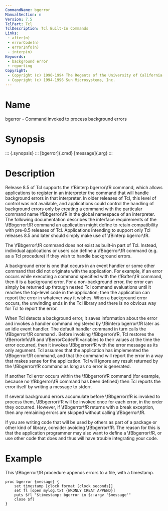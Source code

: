 ```yaml
---
CommandName: bgerror
ManualSection: n
Version: 7.5
TclPart: Tcl
TclDescription: Tcl Built-In Commands
Links:
 - after(n)
 - errorCode(n)
 - errorInfo(n)
 - interp(n)
Keywords:
 - background error
 - reporting
Copyright:
 - Copyright (c) 1990-1994 The Regents of the University of California.
 - Copyright (c) 1994-1996 Sun Microsystems, Inc.
---
```


# Name

bgerror - Command invoked to process background errors

# Synopsis

::: {.synopsis} :::
[bgerror]{.cmd} [message]{.arg}
:::

# Description

Release 8.5 of Tcl supports the \fBinterp bgerror\fR command, which allows applications to register in an interpreter the command that will handle background errors in that interpreter.  In older releases of Tcl, this level of control was not available, and applications could control the handling of background errors only by creating a command with the particular command name \fBbgerror\fR in the global namespace of an interpreter.  The following documentation describes the interface requirements of the \fBbgerror\fR command an application might define to retain compatibility with pre-8.5 releases of Tcl.  Applications intending to support only Tcl releases 8.5 and later should simply make use of \fBinterp bgerror\fR.

The \fBbgerror\fR command does not exist as built-in part of Tcl.  Instead, individual applications or users can define a \fBbgerror\fR command (e.g. as a Tcl procedure) if they wish to handle background errors.

A background error is one that occurs in an event handler or some other command that did not originate with the application. For example, if an error occurs while executing a command specified with the \fBafter\fR command, then it is a background error. For a non-background error, the error can simply be returned up through nested Tcl command evaluations until it reaches the top-level code in the application; then the application can report the error in whatever way it wishes.  When a background error occurs, the unwinding ends in the Tcl library and there is no obvious way for Tcl to report the error.

When Tcl detects a background error, it saves information about the error and invokes a handler command registered by \fBinterp bgerror\fR later as an idle event handler.  The default handler command in turn calls the \fBbgerror\fR command . Before invoking \fBbgerror\fR, Tcl restores the \fBerrorInfo\fR and \fBerrorCode\fR variables to their values at the time the error occurred, then it invokes \fBbgerror\fR with the error message as its only argument.  Tcl assumes that the application has implemented the \fBbgerror\fR command, and that the command will report the error in a way that makes sense for the application.  Tcl will ignore any result returned by the \fBbgerror\fR command as long as no error is generated.

If another Tcl error occurs within the \fBbgerror\fR command (for example, because no \fBbgerror\fR command has been defined) then Tcl reports the error itself by writing a message to stderr.

If several background errors accumulate before \fBbgerror\fR is invoked to process them, \fBbgerror\fR will be invoked once for each error, in the order they occurred.  However, if \fBbgerror\fR returns with a break exception, then any remaining errors are skipped without calling \fBbgerror\fR.

If you are writing code that will be used by others as part of a package or other kind of library, consider avoiding \fBbgerror\fR. The reason for this is that the application programmer may also want to define a \fBbgerror\fR, or use other code that does and thus will have trouble integrating your code.

# Example

This \fBbgerror\fR procedure appends errors to a file, with a timestamp.

```
proc bgerror {message} {
    set timestamp [clock format [clock seconds]]
    set fl [open mylog.txt {WRONLY CREAT APPEND}]
    puts $fl "$timestamp: bgerror in $::argv '$message'"
    close $fl
}
```

